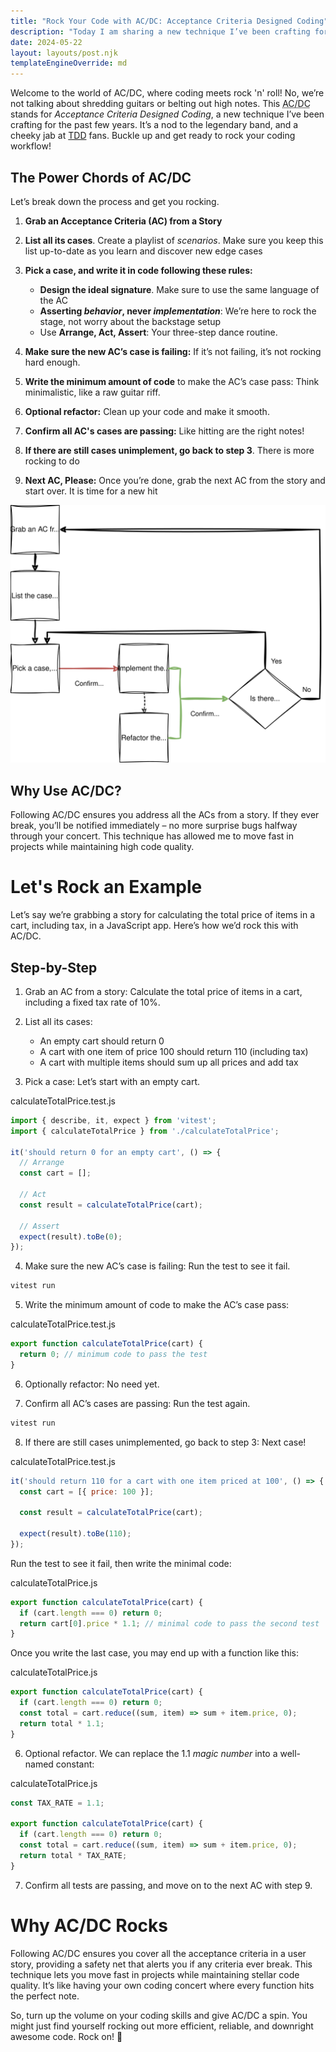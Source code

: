 ```yaml
---
title: "Rock Your Code with AC/DC: Acceptance Criteria Designed Coding"
description: "Today I am sharing a new technique I’ve been crafting for the past few years, that has allowed me to move fast in projects while maintaining high code quality"
date: 2024-05-22
layout: layouts/post.njk
templateEngineOverride: md
---
```


Welcome to the world of AC/DC, where coding meets rock 'n' roll! No, we’re not talking about shredding guitars or belting out high notes. This <abbr title="Acceptance Criteria Designed Coding">AC/DC</abbr> stands for _Acceptance Criteria Designed Coding_, a new technique I’ve been crafting for the past few years. It’s a nod to the legendary band, and a cheeky jab at [TDD](https://martinfowler.com/bliki/TestDrivenDevelopment.html) fans. Buckle up and get ready to rock your coding workflow!


## The Power Chords of AC/DC

Let’s break down the process and get you rocking.

1. **Grab an Acceptance Criteria (AC) from a Story**

2. **List all its cases**. Create a playlist of _scenarios_. Make sure you keep this list up-to-date as you learn and discover new edge cases

3. **Pick a case, and write it in code following these rules:**
   - **Design the ideal signature**. Make sure to use the same language of the AC
   - **Asserting _behavior_, never _implementation_**: We’re here to rock the stage, not worry about the backstage setup
   - Use **Arrange, Act, Assert**: Your three-step dance routine.

4. **Make sure the new AC’s case is failing:** If it’s not failing, it’s not rocking hard enough.

5. **Write the minimum amount of code** to make the AC’s case pass: Think minimalistic, like a raw guitar riff.

6. **Optional refactor:** Clean up your code and make it smooth.

7. **Confirm all AC's cases are passing:** Like hitting are the right notes!

8. **If there are still cases unimplement, go back to step 3**. There is more rocking to do

6. **Next AC, Please:** Once you’re done, grab the next AC from the story and start over. It is time for a new hit

![](/img/2024/05/acdc-diagram.svg)

## Why Use AC/DC?
Following AC/DC ensures you address all the ACs from a story. If they ever break, you’ll be notified immediately – no more surprise bugs halfway through your concert. This technique has allowed me to move fast in projects while maintaining high code quality.

# Let's Rock an Example

Let’s say we’re grabbing a story for calculating the total price of items in a cart, including tax, in a JavaScript app. Here’s how we’d rock this with AC/DC.

## Step-by-Step

1. Grab an AC from a story: Calculate the total price of items in a cart, including a fixed tax rate of 10%.

2. List all its cases:
    - An empty cart should return 0
    - A cart with one item of price 100 should return 110 (including tax)
    - A cart with multiple items should sum up all prices and add tax

3. Pick a case: Let’s start with an empty cart.

<div class="code-filename">calculateTotalPrice.test.js</div>

``` javascript
import { describe, it, expect } from 'vitest';
import { calculateTotalPrice } from './calculateTotalPrice';

it('should return 0 for an empty cart', () => {
  // Arrange
  const cart = [];

  // Act
  const result = calculateTotalPrice(cart);

  // Assert
  expect(result).toBe(0);
});
```

4. Make sure the new AC’s case is failing: Run the test to see it fail.

``` bash
vitest run
```

5. Write the minimum amount of code to make the AC’s case pass:

<div class="code-filename">calculateTotalPrice.test.js</div>

``` javascript
export function calculateTotalPrice(cart) {
  return 0; // minimum code to pass the test
}
```

6. Optionally refactor: No need yet.

7. Confirm all AC’s cases are passing: Run the test again.

``` bash
vitest run
```

8. If there are still cases unimplemented, go back to step 3: Next case!
<div class="code-filename">calculateTotalPrice.test.js</div>

``` javascript
it('should return 110 for a cart with one item priced at 100', () => {
  const cart = [{ price: 100 }];

  const result = calculateTotalPrice(cart);

  expect(result).toBe(110);
});
```

Run the test to see it fail, then write the minimal code:

<div class="code-filename">calculateTotalPrice.js</div>

``` javascript
export function calculateTotalPrice(cart) {
  if (cart.length === 0) return 0;
  return cart[0].price * 1.1; // minimal code to pass the second test
}
```

Once you write the last case, you may end up with a function like this:

<div class="code-filename">calculateTotalPrice.js</div>

``` javascript
export function calculateTotalPrice(cart) {
  if (cart.length === 0) return 0;
  const total = cart.reduce((sum, item) => sum + item.price, 0);
  return total * 1.1;
}
```

6. Optional refactor. We can replace the 1.1 _magic number_ into a well-named constant:

<div class="code-filename">calculateTotalPrice.js</div>

``` javascript
const TAX_RATE = 1.1;

export function calculateTotalPrice(cart) {
  if (cart.length === 0) return 0;
  const total = cart.reduce((sum, item) => sum + item.price, 0);
  return total * TAX_RATE;
}
```

7. Confirm all tests are passing, and move on to the next AC with step 9.

# Why AC/DC Rocks

Following AC/DC ensures you cover all the acceptance criteria in a user story, providing a safety net that alerts you if any criteria ever break. This technique lets you move fast in projects while maintaining stellar code quality. It’s like having your own coding concert where every function hits the perfect note.

So, turn up the volume on your coding skills and give AC/DC a spin. You might just find yourself rocking out more efficient, reliable, and downright awesome code. Rock on! 🎸
